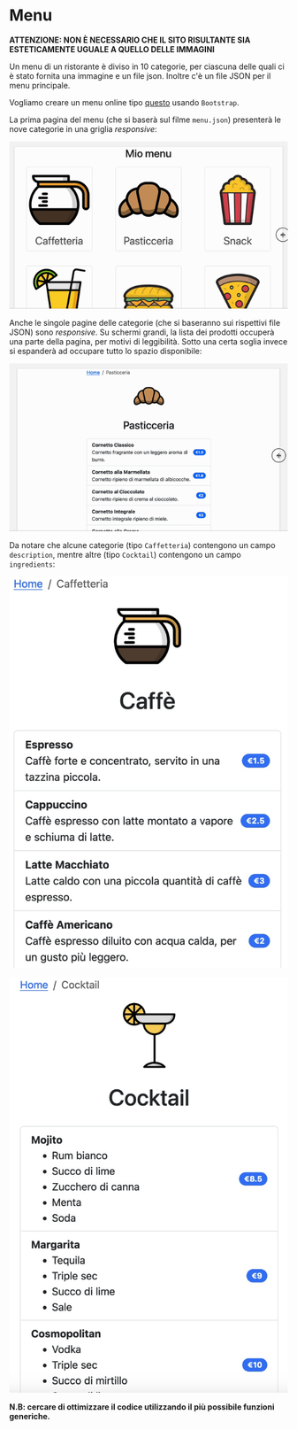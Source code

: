 # Menu

**ATTENZIONE: NON È NECESSARIO CHE IL SITO RISULTANTE SIA ESTETICAMENTE UGUALE A QUELLO DELLE IMMAGINI**

Un menu di un ristorante è diviso in 10 categorie, per ciascuna delle quali ci è stato fornita una immagine e un file json. Inoltre c'è un file JSON per il menu principale.

Vogliamo creare un menu online tipo [questo](https://web.menuadesso.com/acquadolcesailing/multi-menu?language=503&menu=1780) usando `Bootstrap`.

La prima pagina del menu (che si baserà sul filme `menu.json`) presenterà le nove categorie in una griglia _responsive_:

![menu1](assets/menu1.gif)

Anche le singole pagine delle categorie (che si baseranno sui rispettivi file JSON) sono _responsive_. Su schermi grandi, la lista dei prodotti occuperà una parte della pagina, per motivi di leggibilità. Sotto una certa soglia invece si espanderà ad occupare tutto lo spazio disponibile:

![menu1](assets/menu2.gif)

Da notare che alcune categorie (tipo `Caffetteria`) contengono un campo `description`, mentre altre (tipo `Cocktail`) contengono un campo `ingredients`:

![menu1](assets/cafeteria.jpg)

![menu1](assets/cocktail.jpg)

**N.B: cercare di ottimizzare il codice utilizzando il più possibile funzioni generiche.**